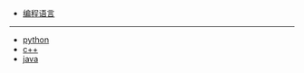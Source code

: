 * [编程语言](computer/README.md)
---
* [python](computer/prolang/python.md)
* [c++](computer/prolang/cplusplus.md)
* [java](computer/prolang/java.md)
